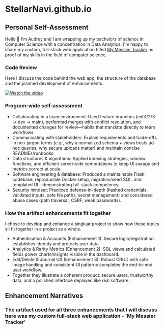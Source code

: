 # StellarNavi.github.io



## Personal Self-Assessment
Hello 👋 I'm Audrey and I am wrapping up my bachelors of science in Computer Science with a concentration in Data Analytics. I'm happy to share my custom, full-stack web application titled <a href="https://www.mymessiertracker.com/" target="_blank" rel="noopener noreferrer">My Messier Tracker</a> as proof of my skills in the field of computer science. 

### Code Review
Here I discuss the code behind the web app, the structure of the database and the planned development of enhancements.

[![Watch the video]()](https://www.youtube.com/watch?v=fyCA9lOTE8Y)


### Program-wide self-assessment

* Collaborating in a team environment: Used feature branches (enh1/2/3 → dev → main), performed merges with conflict resolution, and documented changes for review—habits that translate directly to team workflows.
* Communicating with stakeholders: Explain requirements and trade-offs in non-jargon terms (e.g., why a normalized schema + views beats ad-hoc queries; why secure uploads matter) and maintain concise READMEs/runbooks.
* Data structures & algorithms: Applied indexing strategies, window functions, and efficient server-side computations to keep UI snappy and metrics correct at scale.
* Software engineering & database: Produced a maintainable Flask codebase, reproducible Docker setup, migration/seed SQL, and templated UI—demonstrating full-stack competency.
* Security mindset: Practiced defense-in-depth (hashed credentials, validated inputs, safe file paths, secret management) and considered abuse cases (path traversal, CSRF, weak passwords).

### How the artifact enhancements fit together
  I chose to develop and enhance a singluar project to show how these topics all fit together in a project as a whole.
  
  * Authentication & Accounts (Enhancement 1): Secure login/registration establishes identity and protects user data.
  * Analytics & Rarity Metrics (Enhancement 2): SQL views and calculated fields power charts/insights visible in the dashboard.
  * Edit/Delete & Journal UX (Enhancement 3): Robust CRUD with safe image handling and consistent UI patterns completes the end-to-end user workflow.
  * Together they illustrate a coherent product: secure users, trustworthy data, and a polished interface deployed like real software.

## Enhancement Narratives

### The artifact used for all three enhancements that I will discuss here was my custom full-stack web application - 'My Messier Tracker'
